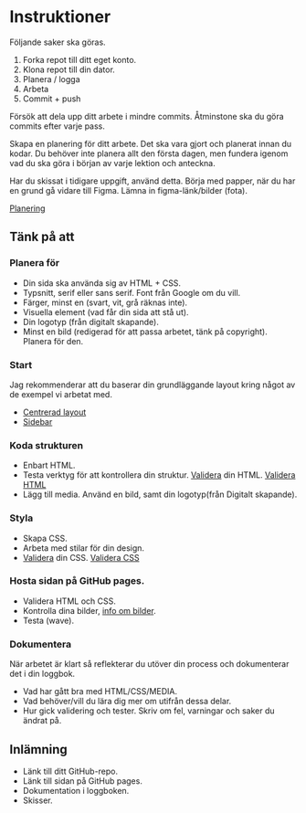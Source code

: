 # Instruktioner

Följande saker ska göras.

1. Forka repot till ditt eget konto.
2. Klona repot till din dator.
3. Planera / logga
4. Arbeta
5. Commit + push

Försök att dela upp ditt arbete i mindre commits. Åtminstone ska du göra commits efter varje pass.

Skapa en planering för ditt arbete. Det ska vara gjort och planerat innan du kodar. Du behöver inte planera allt den första dagen, men fundera igenom vad du ska göra i början av varje lektion och anteckna.

Har du skissat i tidigare uppgift, använd detta. Börja med papper, när du har en grund gå vidare till Figma. 
Lämna in figma-länk/bilder (fota).

[Planering](https://webbutveckling.jensa.xyz/projektarbete/planering/)

## Tänk på att 

### Planera för
* Din sida ska använda sig av HTML + CSS.
* Typsnitt, serif eller sans serif. Font från Google om du vill.
* Färger, minst en (svart, vit, grå räknas inte).
* Visuella element (vad får din sida att stå ut).
* Din logotyp (från digitalt skapande).
* Minst en bild (redigerad för att passa arbetet, tänk på copyright). Planera för den.

### Start

Jag rekommenderar att du baserar din grundläggande layout kring något av de exempel vi arbetat med.
* [Centrerad layout](https://www.jensa.xyz/posts/speedrun-centrerad-layout/)
* [Sidebar](https://gist.github.com/jensnti/bb51bcacf47d83d031121ee2ea50d17c)

### Koda strukturen
* Enbart HTML.
* Testa verktyg för att kontrollera din struktur. [Validera](https://validator.nu/) din HTML. [Validera HTML](https://webbutveckling.jensa.xyz/praxis/kod/validera-html/)
* Lägg till media. Använd en bild, samt din logotyp(från Digitalt skapande).

### Styla
* Skapa CSS.
* Arbeta med stilar för din design.
* [Validera](https://jigsaw.w3.org/css-validator/) din CSS. [Validera CSS](https://webbutveckling.jensa.xyz/praxis/kod/validera-css/)

### Hosta sidan på GitHub pages.
* Validera HTML och CSS.
* Kontrolla dina bilder, [info om bilder](https://webbutveckling.jensa.xyz/media/bilder/).
* Testa (wave).

### Dokumentera
När arbetet är klart så reflekterar du utöver din process och dokumenterar det i din loggbok.
* Vad har gått bra med HTML/CSS/MEDIA.
* Vad behöver/vill du lära dig mer om utifrån dessa delar.
* Hur gick validering och tester. Skriv om fel, varningar och saker du ändrat på.

## Inlämning

* Länk till ditt GitHub-repo.
* Länk till sidan på GitHub pages.
* Dokumentation i loggboken.
* Skisser.

